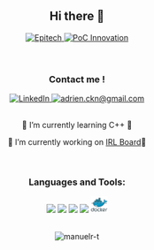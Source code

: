 <h2 align="center">Hi there 👋</h2>

<div id="badges" align="center">
  <a href="https://www.epitech.eu">
    <img src="https://img.shields.io/badge/Epitech-1a2b6d?style=for-the-badge&logo=/e/&logoColor=white" alt="Epitech"/>
  </a>
  <a href="https://github.com/PoCInnovation">
    <img src="https://img.shields.io/badge/PoC%20Innovation-36454F?style=for-the-badge&logo=github&logoColor=white" alt="PoC Innovation"/>
  </a>
  <br>
  <img src="https://komarev.com/ghpvc/?username=AdrienCkn&style=flat-square&color=blue" alt=""/>
</div>

<br>

<div id="badges" align="center">
  <h3>Contact me !</h3>
  <a href="https://www.linkedin.com/in/adrien-cokini/">
    <img src="https://img.shields.io/badge/LinkedIn-blue?style=for-the-badge&logo=linkedin&logoColor=white" alt="LinkedIn"/>
  </a>
  <a href="mailto:adrien.ckn@gmail.com" target="_blank">
    <img src="https://img.shields.io/badge/Google-red?style=for-the-badge&logo=Google&logoColor=white" alt="adrien.ckn@gmail.com"/>
  </a>
</div>

<br>

<p align="center">🌱 I’m currently learning C++ 🌱</p>
<p align="center">🔭 I’m currently working on <a href="https://github.com/PoCInnovation/iRL-Board"> IRL Board</a>🔭</p>

<br>

<h3 align="center">Languages and Tools:</h3>
<div id ="languages" align="center">
  <code><img src="https://cdn.jsdelivr.net/npm/programming-languages-logos/src/c/c.png" height="30"></code>
  <code><img src="https://cdn.jsdelivr.net/npm/programming-languages-logos/src/python/python.png" height="30"></code>
  <code><img src="https://pytorch.org/assets/images/pytorch-logo.png" height="30"></code>
  <code><img src="https://upload.wikimedia.org/wikipedia/commons/thumb/e/e0/Git-logo.svg/1280px-Git-logo.svg.png" height="28"></code>
  <code><img src="https://raw.githubusercontent.com/devicons/devicon/master/icons/docker/docker-original-wordmark.svg" height="30"></code>
</div>

<br>

<p align="center">
  <img src="https://streak-stats.demolab.com?user=AdrienCkn&theme=dark&hide_border=false&border_radius=12&background=0D1117" alt="manuelr-t"/>
</p>
